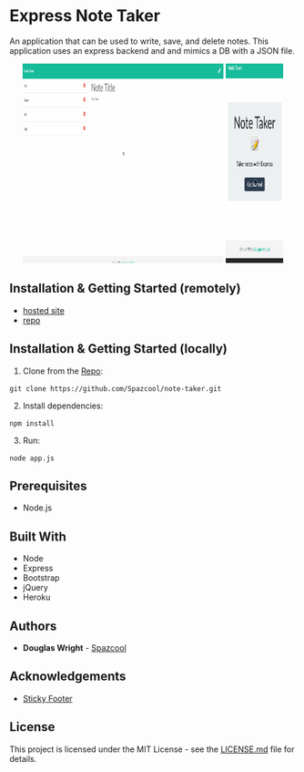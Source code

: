 # Express Note Taker
An application that can be used to write, save, and delete notes. This application uses an express backend and and mimics a DB with a JSON file.

<p align="center">
   <img width="70%" height="350vh" src="./images/desktop.gif"/>
   <img width="20%" height="350vh" src="./images/mobile.gif"/>
</p>

## Installation & Getting Started (remotely)
* [hosted site](https://whispering-brushlands-54134.herokuapp.com/)
* [repo](https://github.com/Spazcool/note-taker)

## Installation & Getting Started (locally)

1. Clone from the [Repo](https://github.com/Spazcool/note-taker): 
  ```
  git clone https://github.com/Spazcool/note-taker.git
  ```
2. Install dependencies:
  ```
  npm install
  ```
3. Run:
  ```
  node app.js
  ```

## Prerequisites

* Node.js

## Built With

* Node
* Express
* Bootstrap
* jQuery
* Heroku

## Authors

* **Douglas Wright** - [Spazcool](https://github.com/Spazcool)

## Acknowledgements

* [Sticky Footer](https://getbootstrap.com/docs/4.0/examples/sticky-footer/) 

## License

This project is licensed under the MIT License - see the [LICENSE.md](LICENSE.md) file for details.
